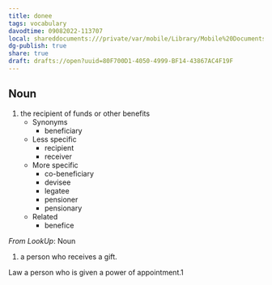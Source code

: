 ```yaml
---
title: donee
tags: vocabulary
davodtime: 09082022-113707
local: shareddocuments:///private/var/mobile/Library/Mobile%20Documents/iCloud~md~obsidian/Documents/OBSHIDDIAN/drafts/80F700D1-4050-4999-BF14-43867AC4F19F.md
dg-publish: true
share: true
draft: drafts://open?uuid=80F700D1-4050-4999-BF14-43867AC4F19F
---
```



## Noun

1. the recipient of funds or other benefits
	- Synonyms
		- beneficiary
	- Less specific
		- recipient
		- receiver
	- More specific
		- co-beneficiary
		- devisee
		- legatee
		- pensioner
		- pensionary
	- Related
		- benefice

*From LookUp*:
Noun
1.	a person who receives a gift.

Law a person who is given a power of appointment.1